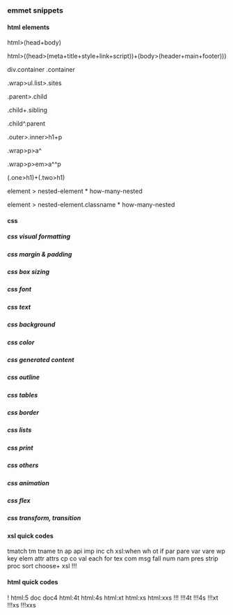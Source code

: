 ### emmet snippets

#### html elements

html>(head+body)

html>((head>(meta+title+style+link+script))+(body>(header+main+footer)))

div.container
.container

.wrap>ul.list>.sites

.parent>.child

.child+.sibling

.child^.parent

.outer>.inner>h1+p

.wrap>p>a^

.wrap>p>em>a^^p

(.one>h1)+(.two>h1)

element > nested-element * how-many-nested

element > nested-element.classname * how-many-nested

#### css

##### css visual formatting

##### css margin & padding

##### css box sizing

##### css font

##### css text

##### css background

##### css color

##### css generated content

##### css outline

##### css tables

##### css border

##### css lists

##### css print

##### css others

##### css animation

##### css flex

##### css transform, transition

#### xsl quick codes
tmatch
tm
tname
tn
ap
api
imp
inc
ch
xsl:when
wh
ot
if
par
pare
var
vare
wp
key
elem
attr
attrs
cp
co
val
each
for
tex
com
msg
fall
num
nam
pres
strip
proc
sort
choose+
xsl
!!!

#### html quick codes
!
html:5
doc
doc4
html:4t
html:4s
html:xt
html:xs
html:xxs
!!!
!!!4t
!!!4s
!!!xt
!!!xs
!!!xxs